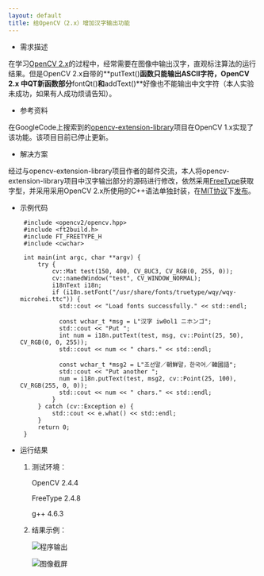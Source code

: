 ```yaml
---
layout: default
title: 给OpenCV（2.x）增加汉字输出功能
---
```

 - 需求描述

在学习[OpenCV 2.x][1]的过程中，经常需要在图像中输出汉字，直观标注算法的运行结果。但是OpenCV 2.x自带的**putText()**函数只能输出ASCII字符，OpenCV 2.x 中QT新函数部分**fontQt()**和**addText()**好像也不能输出中文字符（本人实验未成功，如果有人成功烦请告知）。

 - 参考资料

在GoogleCode上搜索到的[opencv-extension-library][2]项目在OpenCV 1.x实现了该功能。该项目目前已停止更新。

 - 解决方案

经过与opencv-extension-library项目作者的邮件交流，本人将opencv-extension-library项目中汉字输出部分的源码进行修改，依然采用[FreeType][3]获取字型，并采用采用OpenCV 2.x所使用的C++语法单独封装，在[MIT协议][4]下[发布][5]。

 - 示例代码

        #include <opencv2/opencv.hpp>
        #include <ft2build.h>
        #include FT_FREETYPE_H
        #include <cwchar>
    
        int main(int argc, char **argv) {
            try {
                cv::Mat test(150, 400, CV_8UC3, CV_RGB(0, 255, 0));
                cv::namedWindow("test", CV_WINDOW_NORMAL);
                i18nText i18n;
                if (i18n.setFont("/usr/share/fonts/truetype/wqy/wqy-microhei.ttc")) {
                  std::cout << "Load fonts successfully." << std::endl;
            
                  const wchar_t *msg = L"汉字 iw0ol1 ニホンゴ";
                  std::cout << "Put ";
                  int num = i18n.putText(test, msg, cv::Point(25, 50), CV_RGB(0, 0, 255));
                  std::cout << num << " chars." << std::endl;
            
                  const wchar_t *msg2 = L"조선말／朝鮮말，한국어／韓國語";
                  std::cout << "Put another ";
                  num = i18n.putText(test, msg2, cv::Point(25, 100), CV_RGB(255, 0, 0));
                  std::cout << num << " chars." << std::endl;
                }
            } catch (cv::Exception e) {
                std::cout << e.what() << std::endl;
            }
            return 0;
        }

 - 运行结果

    1. 测试环境：

    	OpenCV 2.4.4

    	FreeType 2.4.8

    	g++ 4.6.3

    2. 结果示例：

    	![程序输出](../../../img/2014-07-01-a.png)

    	![图像截屏](../../../img/2014-07-01-b.png)


  [1]: http://opencv.org/ "OpenCV"
  [2]: https://code.google.com/p/opencv-extension-library/ "opencv-extension-library"
  [3]: http://www.freetype.org/ "FreeType"
  [4]: http://mit-license.org/ "MIT License"
  [5]: https://github.com/ "opencv-putText-wchar"
